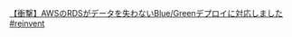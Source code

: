 
[【衝撃】AWSのRDSがデータを失わないBlue/Greenデプロイに対応しました #reinvent](https://dev.classmethod.jp/articles/rds-bg-deploy/)


